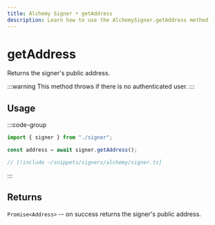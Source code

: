 ```yaml
---
title: Alchemy Signer • getAddress
description: Learn how to use the AlchemySigner.getAddress method
---
```



# getAddress

Returns the signer's public address.

:::warning
This method throws if there is no authenticated user.
:::

## Usage

:::code-group

```ts [example.ts]
import { signer } from "./signer";

const address = await signer.getAddress();
```

```ts [signer.ts]
// [!include ~/snippets/signers/alchemy/signer.ts]
```

:::

## Returns

`Promise<Address>` -- on success returns the signer's public address.
